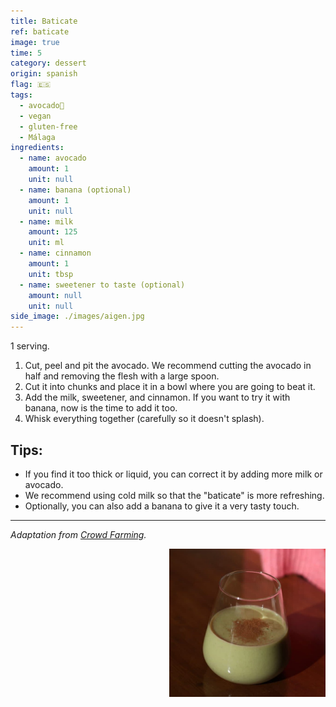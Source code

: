 ```yaml
---
title: Baticate
ref: baticate
image: true
time: 5
category: dessert
origin: spanish
flag: 🇪🇸
tags:
  - avocado🥑
  - vegan
  - gluten-free
  - Málaga
ingredients:
  - name: avocado
    amount: 1
    unit: null
  - name: banana (optional)
    amount: 1
    unit: null
  - name: milk
    amount: 125
    unit: ml
  - name: cinnamon
    amount: 1
    unit: tbsp
  - name: sweetener to taste (optional)
    amount: null
    unit: null
side_image: ./images/aigen.jpg
---
```


1 serving.

1. Cut, peel and pit the avocado. We recommend cutting the avocado in half and removing the flesh with a large spoon.
2. Cut it into chunks and place it in a bowl where you are going to beat it.
3. Add the milk, sweetener, and cinnamon. If you want to try it with banana, now is the time to add it too.
4. Whisk everything together (carefully so it doesn't splash).


## Tips:
- If you find it too thick or liquid, you can correct it by adding more milk or avocado.
- We recommend using cold milk so that the "baticate" is more refreshing.
- Optionally, you can also add a banana to give it a very tasty touch.

---

_Adaptation from [Crowd Farming](https://www.crowdfarming.com/blog/en/the-baticate-from-malaga/)._

<img src="images/baticate.jpeg" style="width:250px; float:right;"/>